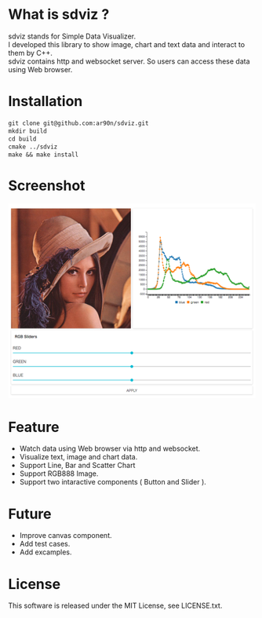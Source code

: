 What is sdviz ?
===============
sdviz stands for Simple Data Visualizer.  
I developed this library to show image, chart and text data and interact to them by C++.  
sdviz contains http and websocket server. So users can access these data using Web browser.

Installation
===============

    git clone git@github.com:ar90n/sdviz.git
    mkdir build
    cd build
    cmake ../sdviz
    make && make install

Screenshot
===============
![screenshot](https://raw.githubusercontent.com/ar90n/sdviz/images/screenshot.png)

Feature
===============
* Watch data using Web browser via http and websocket.
* Visualize text, image and chart data.
* Support Line, Bar and Scatter Chart
* Support RGB888 Image.
* Support two intaractive components ( Button and Slider ).

Future
===============
* Improve canvas component.
* Add test cases.
* Add excamples.

License
===============
This software is released under the MIT License, see LICENSE.txt.
